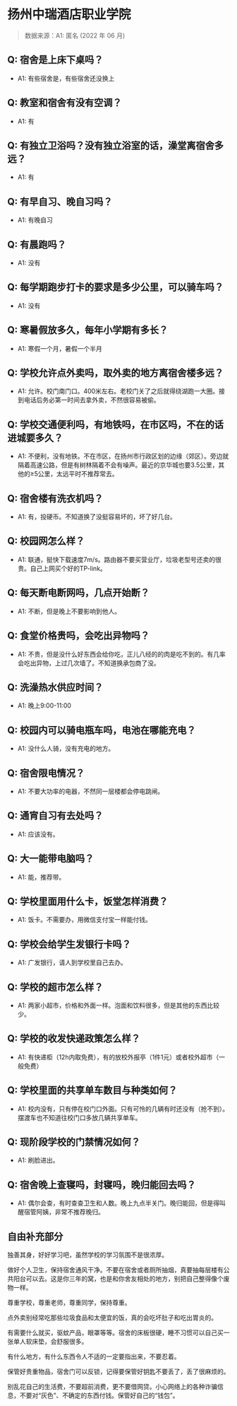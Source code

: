 # 扬州中瑞酒店职业学院

> 数据来源：A1: 匿名 (2022 年 06 月)

## Q: 宿舍是上床下桌吗？

- A1: 有些宿舍是，有些宿舍还没换上

## Q: 教室和宿舍有没有空调？

- A1: 有

## Q: 有独立卫浴吗？没有独立浴室的话，澡堂离宿舍多远？

- A1: 有

## Q: 有早自习、晚自习吗？

- A1: 有晚自习

## Q: 有晨跑吗？

- A1: 没有

## Q: 每学期跑步打卡的要求是多少公里，可以骑车吗？

- A1: 没有

## Q: 寒暑假放多久，每年小学期有多长？

- A1: 寒假一个月，暑假一个半月

## Q: 学校允许点外卖吗，取外卖的地方离宿舍楼多远？

- A1: 允许。校门南门口。400米左右。老校门关了之后就得绕湖跑一大圈。接到电话后务必第一时间去拿外卖，不然很容易被偷。

## Q: 学校交通便利吗，有地铁吗，在市区吗，不在的话进城要多久？

- A1: 不便利，没有地铁。不在市区，在扬州市行政区划的边缘（郊区）。旁边就隔着高速公路，但是有树林隔着不会有噪声。最近的京华城也要3.5公里，其他的≥5公里，太远平时不推荐常去。

## Q: 宿舍楼有洗衣机吗？

- A1: 有，投硬币。不知道换了没挺容易坏的，坏了好几台。

## Q: 校园网怎么样？

- A1: 联通，挺快下载速度7m/s。路由器不要买营业厅，垃圾老型号还卖的很贵。自己上网买个好的TP-link。

## Q: 每天断电断网吗，几点开始断？

- A1: 不断，但是晚上不要影响到他人。

## Q: 食堂价格贵吗，会吃出异物吗？

- A1: 不贵，但是没什么好东西会给你吃，正儿八经的的肉是吃不到的。有几率会吃出异物，上过几次墙了。不知道换承包商了没。

## Q: 洗澡热水供应时间？

- A1: 晚上9:00-11:00

## Q: 校园内可以骑电瓶车吗，电池在哪能充电？

- A1: 没什么人骑，没有充电的地方。

## Q: 宿舍限电情况？

- A1: 不要大功率的电器，不然同一层楼都会停电跳闸。

## Q: 通宵自习有去处吗？

- A1: 应该没有。

## Q: 大一能带电脑吗？

- A1: 能，推荐带。

## Q: 学校里面用什么卡，饭堂怎样消费？

- A1: 饭卡。不需要办，用微信支付宝一样能付钱。

## Q: 学校会给学生发银行卡吗？

- A1: 广发银行，请人到学校里自己去办。

## Q: 学校的超市怎么样？

- A1: 两家小超市，价格和外面一样。泡面和饮料很多，但是其他的东西比较少。

## Q: 学校的收发快递政策怎么样？

- A1: 有快递柜（12h内取免费），有的放校外报亭（1件1元）或者校外超市（一般免费）

## Q: 学校里面的共享单车数目与种类如何？

- A1: 校内没有，只有停在校门口外面。只有可怜的几辆有时还没有（抢不到）。摆渡车也不知道往校门口多放几辆共享单车。

## Q: 现阶段学校的门禁情况如何？

- A1: 刷脸进出。

## Q: 宿舍晚上查寝吗，封寝吗，晚归能回去吗？

- A1: 偶尔会查，有时查查卫生和人数。晚上九点半关门。晚归能回，但是得叫醒宿管阿姨，非常不推荐晚归。

## 自由补充部分

独善其身，好好学习吧，虽然学校的学习氛围不是很浓厚。



做好个人卫生，保持宿舍通风干净。不要在宿舍或者厕所抽烟，真要抽每层楼有公共阳台可以去。这是你三年的窝，也是和你舍友相处的地方，别把自己整得像个废物一样。



尊重学校，尊重老师，尊重同学，保持尊重。



点外卖别经常吃那些垃圾食品和太便宜的饭，真的会吃坏肚子和吃出胃炎的。



有需要什么就买，驱蚊产品，眼罩等等。宿舍的床板很硬，睡不习惯可以自己买一张单人软床垫，会舒服很多。



有什么地方，有什么东西令人不适的一定要指出来，不要忍着。



保管好贵重物品，宿舍门可以反锁，记得要保管好钥匙不要丢了，丢了很麻烦的。



别乱花自己的生活费，不要超前消费，更不要借网贷。小心网络上的各种诈骗信息，不要对“灰色”、不确定的东西付钱。保管好自己的“钱包”。